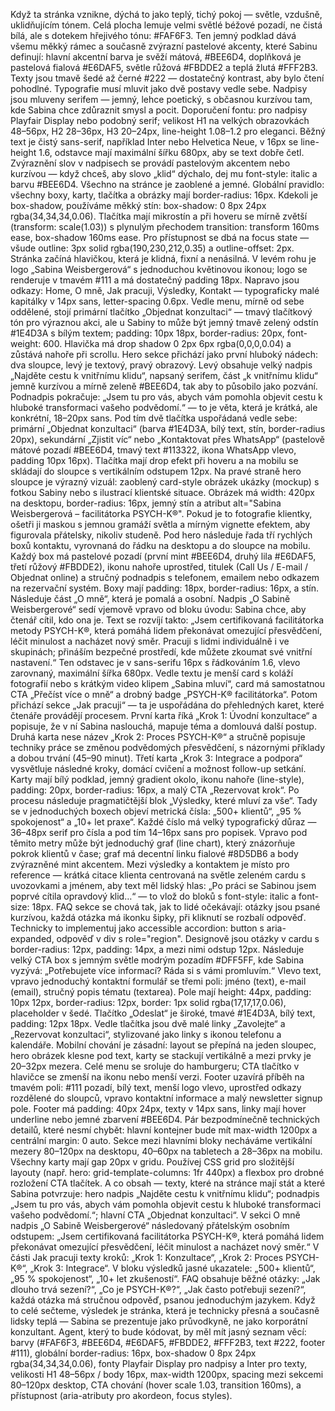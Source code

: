 Když ta stránka vznikne, dýchá to jako teplý, tichý pokoj — světle, vzdušně, uklidňujícím tónem. Celá plocha lemuje velmi světlé béžové pozadí, ne čistá bílá, ale s dotekem hřejivého tónu: #FAF6F3. Ten jemný podklad dává všemu měkký rámec a současně zvýrazní pastelové akcenty, které Sabinu definují: hlavní akcentní barva je svěží mátová, #BEE6D4, doplňková je pastelová fialová #E6DAF5, světle růžová #FBDDE2 a teplá žlutá #FFF2B3. Texty jsou tmavě šedé až černé #222 — dostatečný kontrast, aby bylo čtení pohodlné.
Typografie musí mluvit jako dvě postavy vedle sebe. Nadpisy jsou mluveny serifem — jemný, lehce poetický, s občasnou kurzívou tam, kde Sabina chce zdůraznit smysl a pocit. Doporučení fontu: pro nadpisy Playfair Display nebo podobný serif; velikost H1 na velkých obrazovkách 48–56px, H2 28–36px, H3 20–24px, line-height 1.08–1.2 pro eleganci. Běžný text je čistý sans-serif, například Inter nebo Helvetica Neue, v 16px se line-height 1.6, odstavce mají maximální šířku 680px, aby se text dobře četl. Zvýraznění slov v nadpisech se provádí pastelovým akcentem nebo kurzívou — když chceš, aby slovo „klid“ dýchalo, dej mu font-style: italic a barvu #BEE6D4.
Všechno na stránce je zaoblené a jemné. Globální pravidlo: všechny boxy, karty, tlačítka a obrázky mají border-radius: 16px. Kdekoli je box-shadow, používáme měkký stín: box-shadow: 0 8px 24px rgba(34,34,34,0.06). Tlačítka mají mikrostín a při hoveru se mírně zvětší (transform: scale(1.03)) s plynulým přechodem transition: transform 160ms ease, box-shadow 160ms ease. Pro přístupnost se dbá na focus state — všude outline: 3px solid rgba(190,230,212,0.35) a outline-offset: 2px.
Stránka začíná hlavičkou, která je klidná, fixní a nenásilná. V levém rohu je logo „Sabina Weisbergerová“ s jednoduchou květinovou ikonou; logo se renderuje v tmavém #111 a má dostatečný padding 18px. Napravo jsou odkazy: Home, O mně, Jak pracuji, Výsledky, Kontakt — typograficky malé kapitálky v 14px sans, letter-spacing 0.6px. Vedle menu, mírně od sebe oddělené, stojí primární tlačítko „Objednat konzultaci“ — tmavý tlačítkový tón pro výraznou akci, ale u Sabiny to může být jemný tmavě zelený odstín #1E4D3A s bílým textem; padding: 10px 18px, border-radius: 20px, font-weight: 600. Hlavička má drop shadow 0 2px 6px rgba(0,0,0,0.04) a zůstává nahoře při scrollu.
Hero sekce přichází jako první hluboký nádech: dva sloupce, levý je textový, pravý obrazový. Levý obsahuje velký nadpis „Najděte cestu k vnitřnímu klidu“, napsaný serifem, část „k vnitřnímu klidu“ jemně kurzívou a mírně zeleně #BEE6D4, tak aby to působilo jako pozvání. Podnadpis pokračuje: „Jsem tu pro vás, abych vám pomohla objevit cestu k hluboké transformaci vašeho podvědomí.“ — to je věta, která je krátká, ale konkrétní, 18–20px sans. Pod tím dvě tlačítka uspořádaná vedle sebe: primární „Objednat konzultaci“ (barva #1E4D3A, bílý text, stín, border-radius 20px), sekundární „Zjistit víc“ nebo „Kontaktovat přes WhatsApp“ (pastelově mátové pozadí #BEE6D4, tmavý text #113322, ikona WhatsApp vlevo, padding 10px 16px). Tlačítka mají drop efekt při hoveru a na mobilu se skládají do sloupce s vertikálním odstupem 12px.
Na pravé straně hero sloupce je výrazný vizuál: zaoblený card-style obrázek ukázky (mockup) s fotkou Sabiny nebo s ilustrací klientské situace. Obrázek má width: 420px na desktopu, border-radius: 16px, jemný stín a atribut alt="Sabina Weisbergerová – facilitátorka PSYCH-K®". Pokud je to fotografie klientky, ošetři ji maskou s jemnou gramáží světla a mírným vignette efektem, aby figurovala přátelsky, nikoliv studeně.
Pod hero následuje řada tří rychlých boxů kontaktu, vyrovnaná do řádku na desktopu a do sloupce na mobilu. Každý box má pastelové pozadí (první mint #BEE6D4, druhý lila #E6DAF5, třetí růžový #FBDDE2), ikonu nahoře uprostřed, titulek (Call Us / E-mail / Objednat online) a stručný podnadpis s telefonem, emailem nebo odkazem na rezervační systém. Boxy mají padding: 18px, border-radius: 16px, a stín.
Následuje část „O mně“, která je pomalá a osobní. Nadpis „O Sabině Weisbergerové“ sedí vjemově vpravo od bloku úvodu: Sabina chce, aby čtenář cítil, kdo ona je. Text se rozvíjí takto: „Jsem certifikovaná facilitátorka metody PSYCH-K®, která pomáhá lidem překonávat omezující přesvědčení, léčit minulost a nacházet nový směr. Pracuji s lidmi individuálně i ve skupinách; přináším bezpečné prostředí, kde můžete zkoumat své vnitřní nastavení.“ Ten odstavec je v sans-serifu 16px s řádkováním 1.6, vlevo zarovnaný, maximální šířka 680px. Vedle textu je menší card s koláží fotografií nebo s krátkým video klipem „Sabina mluví“, card má samostatnou CTA „Přečíst více o mně“ a drobný badge „PSYCH-K® facilitátorka“.
Potom přichází sekce „Jak pracuji“ — ta je uspořádána do přehledných karet, které čtenáře provádějí procesem. První karta říká „Krok 1: Úvodní konzultace“ a popisuje, že v ní Sabina naslouchá, mapuje téma a domlouvá další postup. Druhá karta nese název „Krok 2: Proces PSYCH-K®“ a stručně popisuje techniky práce se změnou podvědomých přesvědčení, s názornými příklady a dobou trvání (45–90 minut). Třetí karta „Krok 3: Integrace a podpora“ vysvětluje následné kroky, domácí cvičení a možnost follow-up setkání. Karty mají bílý podklad, jemný gradient okolo, ikonu nahoře (line-style), padding: 20px, border-radius: 16px, a malý CTA „Rezervovat krok“.
Po procesu následuje pragmatičtější blok „Výsledky, které mluví za vše“. Tady se v jednoduchých boxech objeví metrická čísla: „500+ klientů“, „95 % spokojenost“ a „10+ let praxe“. Každé číslo má velký typografický důraz — 36–48px serif pro čísla a pod tím 14–16px sans pro popisek. Vpravo pod těmito metry může být jednoduchý graf (line chart), který znázorňuje pokrok klientů v čase; graf má decentní linku fialové #8D5DB6 a body zvýrazněné mint akcentem.
Mezi výsledky a kontaktem je místo pro reference — krátká citace klienta centrovaná na světle zeleném cardu s uvozovkami a jménem, aby text měl lidský hlas: „Po práci se Sabinou jsem poprvé cítila opravdový klid…“ — to vlož do bloků s font-style: italic a font-size: 18px.
FAQ sekce se chová tak, jak to lidé očekávají: otázky jsou psané kurzívou, každá otázka má ikonku šipky, při kliknutí se rozbalí odpověď. Technicky to implementuj jako accessible accordion: button s aria-expanded, odpověď v div s role="region". Designově jsou otázky v cardu s border-radius: 12px, padding: 14px, a mezi nimi odstup 12px.
Následuje velký CTA box s jemným světle modrým pozadím #DFF5FF, kde Sabina vyzývá: „Potřebujete více informací? Ráda si s vámi promluvím.“ Vlevo text, vpravo jednoduchý kontaktní formulář se třemi poli: jméno (text), e-mail (email), stručný popis tématu (textarea). Pole mají height: 44px, padding: 10px 12px, border-radius: 12px, border: 1px solid rgba(17,17,17,0.06), placeholder v šedé. Tlačítko „Odeslat“ je široké, tmavé #1E4D3A, bílý text, padding: 12px 18px. Vedle tlačítka jsou dvě malé linky „Zavolejte“ a „Rezervovat konzultaci“, stylizované jako linky s ikonou telefonu a kalendáře.
Mobilní chování je zásadní: layout se přepíná na jeden sloupec, hero obrázek klesne pod text, karty se stackují vertikálně a mezi prvky je 20–32px mezera. Celé menu se sroluje do hamburgeru; CTA tlačítko v hlavičce se zmenší na ikonu nebo menší verzi.
Footer uzavírá příběh na tmavém poli: #111 pozadí, bílý text, menší logo vlevo, uprostřed odkazy rozdělené do sloupců, vpravo kontaktní informace a malý newsletter signup pole. Footer má padding: 40px 24px, texty v 14px sans, linky mají hover underline nebo jemné zbarvení #BEE6D4.
Pár bezpodmínečně technických detailů, které nesmí chybět: hlavní kontejner bude mít max-width 1200px a centrální margin: 0 auto. Sekce mezi hlavními bloky necháváme vertikální mezery 80–120px na desktopu, 40–60px na tabletech a 28–36px na mobilu. Všechny karty mají gap 20px v gridu. Používej CSS grid pro složitější layouty (např. hero: grid-template-columns: 1fr 440px) a flexbox pro drobné rozložení CTA tlačítek.
A co obsah — texty, které na stránce mají stát a které Sabina potvrzuje: hero nadpis „Najděte cestu k vnitřnímu klidu“; podnadpis „Jsem tu pro vás, abych vám pomohla objevit cestu k hluboké transformaci vašeho podvědomí.“; hlavní CTA „Objednat konzultaci“. V sekci O mně nadpis „O Sabině Weisbergerové“ následovaný přátelským osobním odstupem: „Jsem certifikovaná facilitátorka PSYCH-K®, která pomáhá lidem překonávat omezující přesvědčení, léčit minulost a nacházet nový směr.“ V části Jak pracuji texty kroků: „Krok 1: Konzultace“, „Krok 2: Proces PSYCH-K®“, „Krok 3: Integrace“. V bloku výsledků jasné ukazatele: „500+ klientů“, „95 % spokojenost“, „10+ let zkušeností“. FAQ obsahuje běžné otázky: „Jak dlouho trvá sezení?“, „Co je PSYCH-K®?“, „Jak často potřebuji sezení?“, každá otázka má stručnou odpověď, psanou jednoduchým jazykem.
Když to celé sečteme, výsledek je stránka, která je technicky přesná a současně lidsky teplá — Sabina se prezentuje jako průvodkyně, ne jako korporátní konzultant. Agent, který to bude kódovat, by měl mít jasný seznam věcí: barvy (#FAF6F3, #BEE6D4, #E6DAF5, #FBDDE2, #FFF2B3, text #222, footer #111), globální border-radius: 16px, box-shadow 0 8px 24px rgba(34,34,34,0.06), fonty Playfair Display pro nadpisy a Inter pro texty, velikosti H1 48–56px / body 16px, max-width 1200px, spacing mezi sekcemi 80–120px desktop, CTA chování (hover scale 1.03, transition 160ms), a přístupnost (aria-atributy pro akordeon, focus styles).


